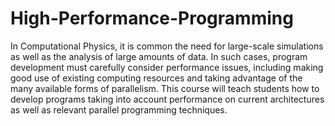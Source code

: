 # High-Performance-Programming
In Computational Physics, it is common the need for large-scale simulations as well as the analysis of large amounts of data. In such cases, program development must carefully consider performance issues, including making good use of existing computing resources and taking advantage of the many available forms of parallelism. This course will teach students how to develop programs taking into account performance on current architectures as well as relevant parallel programming techniques.
